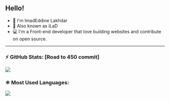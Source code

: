 
## Hello!

- 👋 I'm ImadEddine Lakhdar
- 👨‍ Also known as iLaD
- 💻 I'm a Front-end developer that love building websites and contribute on open source. 
---
 
  ### ⚡ GitHub Stats: [Road to 450 commit]
  
  <img align="center" display="block" src="https://github-readme-stats.vercel.app/api?username=iLaD08&theme=dark" />
  
   ### ⚛️ Most Used Languages:
  <img align="center" display="block" display="block" src="https://github-readme-stats.vercel.app/api/top-langs/?username=iLaD08&layout=compact&theme=dark" />
